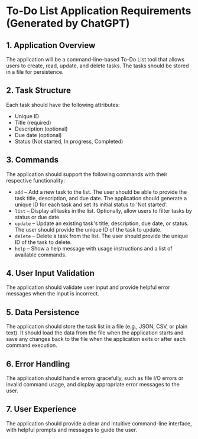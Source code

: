 # To-Do List Application Requirements (Generated by ChatGPT)

## 1. Application Overview

The application will be a command-line-based To-Do List tool that allows users to create, read, update, and delete tasks. The tasks should be stored in a file for persistence.

## 2. Task Structure

Each task should have the following attributes:

- Unique ID
- Title (required)
- Description (optional)
- Due date (optional)
- Status (Not started, In progress, Completed)

## 3. Commands

The application should support the following commands with their respective functionality:

- `add` – Add a new task to the list. The user should be able to provide the task title, description, and due date. The application should generate a unique ID for each task and set its initial status to 'Not started'.
- `list` – Display all tasks in the list. Optionally, allow users to filter tasks by status or due date.
- `update` – Update an existing task's title, description, due date, or status. The user should provide the unique ID of the task to update.
- `delete` – Delete a task from the list. The user should provide the unique ID of the task to delete.
- `help` – Show a help message with usage instructions and a list of available commands.

## 4. User Input Validation

The application should validate user input and provide helpful error messages when the input is incorrect.

## 5. Data Persistence

The application should store the task list in a file (e.g., JSON, CSV, or plain text). It should load the data from the file when the application starts and save any changes back to the file when the application exits or after each command execution.

## 6. Error Handling

The application should handle errors gracefully, such as file I/O errors or invalid command usage, and display appropriate error messages to the user.

## 7. User Experience

The application should provide a clear and intuitive command-line interface, with helpful prompts and messages to guide the user.


